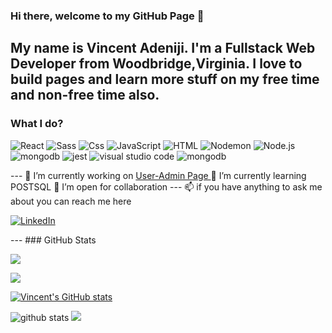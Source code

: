
### Hi there, welcome to my GitHub Page 👋

My name is Vincent Adeniji. I'm a Fullstack Web Developer from Woodbridge,Virginia. I love to build pages and learn more stuff on my free time and non-free time also.
---
### What I do?
<p>
  <img alt="React" src="https://img.shields.io/badge/React-61DAFB?logo=react&logoColor=white&style=for-the-badge" />
  <img alt="Sass" src="https://img.shields.io/badge/Sass-CC6699?logo=sass&logoColor=white&style=for-the-badge" />
  <img alt="Css" src="https://img.shields.io/badge/CSS-1572B6?logo=css3&logoColor=white&style=for-the-badge" />
  <img alt="JavaScript" src="https://img.shields.io/badge/JavaScript-F7DF1E?logo=javascript&logoColor=white&style=for-the-badge" />
  <img alt="HTML" src="https://img.shields.io/badge/HTML-E34F26?logo=html5&logoColor=white&style=for-the-badge" />
  <img src="https://img.shields.io/badge/Nodemon-76D04B?logo=nodemon&logoColor=white&style=for-the-badge" alt="Nodemon" />
  <img src="https://img.shields.io/badge/Node.js-339933?logo=node.js&logoColor=white&style=for-the-badge" alt="Node.js" />
  <img src="https://img.shields.io/badge/MongoDB-47A248?logo=mongodb&logoColor=white&style=for-the-badge" alt="mongodb"/>
  <img src="https://img.shields.io/badge/Jest-C21325?logo=jest&logoColor=white&style=for-the-badge" alt="jest"/>
  <img src="https://img.shields.io/badge/Visual Studio Code-007ACC?logo=visual studio code&logoColor=white&style=for-the-badge" alt="visual studio code"/>
  <img src="https://img.shields.io/badge/SQLite-003B57?logo=sqlite&logoColor=white&style=for-the-badge" alt="mongodb"/>


</p>
---
 🔭 I’m currently working on <a href=""> User-Admin Page </a>
 🌱 I’m currently learning POSTSQL
 👯 I’m open for collaboration
---
📫 if you have anything to ask me about you can reach me here
<p>
  <a href="https://www.linkedin.com/in/vincent-adeniji/"> 
    <img alt="LinkedIn" src="https://img.shields.io/badge/LinkedIn-Vincent%20Adeniji-blue" />
  </a>
</p>
---
### GitHub Stats

<img align="center" src="https://github-readme-stats.vercel.app/api/?username=tosinnijis1&count_private=true&title_color=FD9047&text_color=0C2233&custom_title=Vincent+Adeniji's+GitHub+Stats&show_icons=true" 
/>

<img align="center" src="https://github-readme-stats.vercel.app/api/top-langs/?username=tosinnijis1&layout=compacte&title_color=FD9047&text_color=0C2233&icon_color=FD9047&bg_color=0C223&custom_title=Vincent+Adeniji's+GitHub+Stats&show_icons=true" 
/>

[![Vincent's GitHub stats](https://github-readme-stats.vercel.app/api?username=tosinnijis1)](https://github.com/tosinnijis/github-readme-stats)

![github stats](https://github-readme-stats.vercel.app/api?username=tosinnijis1)
<img src="https://github-readme-stats.vercel.app/api?username=tosinnijis1" />

<!--
**TOSINNIJIS1/TOSINNIJIS1** is a ✨ _special_ ✨ repository because its `README.md` (this file) appears on your GitHub profile.

